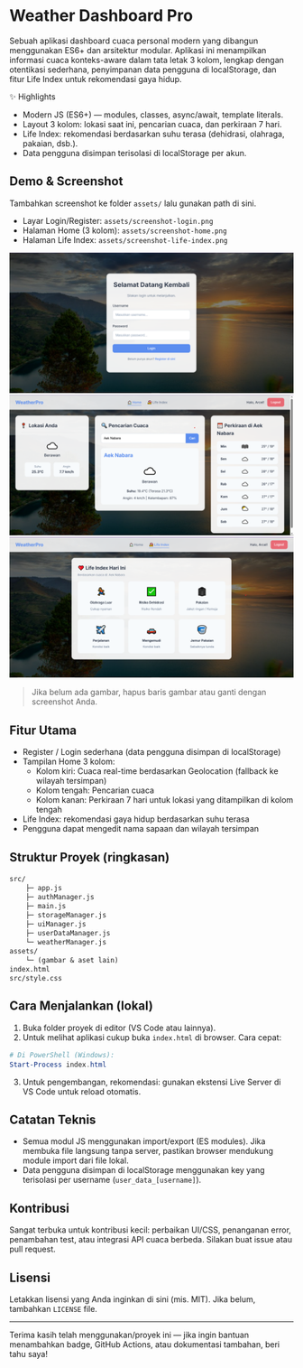 # Weather Dashboard Pro

Sebuah aplikasi dashboard cuaca personal modern yang dibangun menggunakan ES6+ dan arsitektur modular. Aplikasi ini menampilkan informasi cuaca konteks-aware dalam tata letak 3 kolom, lengkap dengan otentikasi sederhana, penyimpanan data pengguna di localStorage, dan fitur Life Index untuk rekomendasi gaya hidup.

✨ Highlights
- Modern JS (ES6+) — modules, classes, async/await, template literals.
- Layout 3 kolom: lokasi saat ini, pencarian cuaca, dan perkiraan 7 hari.
- Life Index: rekomendasi berdasarkan suhu terasa (dehidrasi, olahraga, pakaian, dsb.).
- Data pengguna disimpan terisolasi di localStorage per akun.

## Demo & Screenshot

Tambahkan screenshot ke folder `assets/` lalu gunakan path di sini.

- Layar Login/Register: `assets/screenshot-login.png`
- Halaman Home (3 kolom): `assets/screenshot-home.png`
- Halaman Life Index: `assets/screenshot-life-index.png`

![Login](https://github.com/itsmenattt/pemrograman_web_itera_123140060/blob/main/Nadia%20Anatashiva_123140060_pertemuan2/assets/login-page.png)
![Home](https://github.com/itsmenattt/pemrograman_web_itera_123140060/blob/main/Nadia%20Anatashiva_123140060_pertemuan2/assets/home-page.png)
![Life Index](https://github.com/itsmenattt/pemrograman_web_itera_123140060/blob/main/Nadia%20Anatashiva_123140060_pertemuan2/assets/life-index-page.png)

> Jika belum ada gambar, hapus baris gambar atau ganti dengan screenshot Anda.

## Fitur Utama

- Register / Login sederhana (data pengguna disimpan di localStorage)
- Tampilan Home 3 kolom:
	- Kolom kiri: Cuaca real-time berdasarkan Geolocation (fallback ke wilayah tersimpan)
	- Kolom tengah: Pencarian cuaca
	- Kolom kanan: Perkiraan 7 hari untuk lokasi yang ditampilkan di kolom tengah
- Life Index: rekomendasi gaya hidup berdasarkan suhu terasa
- Pengguna dapat mengedit nama sapaan dan wilayah tersimpan

## Struktur Proyek (ringkasan)

```
src/
	├─ app.js
	├─ authManager.js
	├─ main.js
	├─ storageManager.js
	├─ uiManager.js
	├─ userDataManager.js
	└─ weatherManager.js
assets/
	└─ (gambar & aset lain)
index.html
src/style.css
```

## Cara Menjalankan (lokal)

1. Buka folder proyek di editor (VS Code atau lainnya).
2. Untuk melihat aplikasi cukup buka `index.html` di browser. Cara cepat:

```powershell
# Di PowerShell (Windows):
Start-Process index.html
```

3. Untuk pengembangan, rekomendasi: gunakan ekstensi Live Server di VS Code untuk reload otomatis.

## Catatan Teknis

- Semua modul JS menggunakan import/export (ES modules). Jika membuka file langsung tanpa server, pastikan browser mendukung module import dari file lokal.
- Data pengguna disimpan di localStorage menggunakan key yang terisolasi per username (`user_data_[username]`).

## Kontribusi

Sangat terbuka untuk kontribusi kecil: perbaikan UI/CSS, penanganan error, penambahan test, atau integrasi API cuaca berbeda. Silakan buat issue atau pull request.

## Lisensi

Letakkan lisensi yang Anda inginkan di sini (mis. MIT). Jika belum, tambahkan `LICENSE` file.

---


Terima kasih telah menggunakan/proyek ini — jika ingin bantuan menambahkan badge, GitHub Actions, atau dokumentasi tambahan, beri tahu saya!




